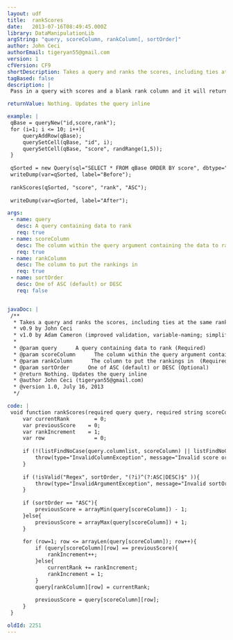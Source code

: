 ```yaml
---
layout: udf
title:  rankScores
date:   2013-07-16T08:49:45.000Z
library: DataManipulationLib
argString: "query, scoreColumn, rankColumn[, sortOrder]"
author: John Ceci
authorEmail: tigeryan55@gmail.com
version: 1
cfVersion: CF9
shortDescription: Takes a query and ranks the scores, including ties at the same rank.
tagBased: false
description: |
 Pass in a query with scores and a blank rank column and it will return the query with the rank column populated.  When ties are encountered it will assign them the same number and when a non-tie is found it will be incremented based on the number of ties.

returnValue: Nothing. Updates the query inline

example: |
 qBase = queryNew("id,score,rank");
 for (i=1; i <= 10; i++){
     queryAddRow(qBase);
     querySetCell(qBase, "id", i);
     querySetCell(qBase, "score", randRange(1,5));
 }
 
 qSorted = new Query(sql="SELECT * FROM qBase ORDER BY score", dbtype="query", qBase=qBase).execute().getResult();
 writeDump(var=qSorted, label="Before");
 
 rankScores(qSorted, "score", "rank", "ASC");
 
 writeDump(var=qSorted, label="After");

args:
 - name: query
   desc: A query containing data to rank
   req: true
 - name: scoreColumn
   desc: The column within the query argument containing the data to rank. Must be ordered according to sortOrder argument
   req: true
 - name: rankColumn
   desc: The column to put the rankings in 
   req: true
 - name: sortOrder
   desc: One of ASC (default) or DESC
   req: false


javaDoc: |
 /**
  * Takes a query and ranks the scores, including ties at the same rank.
  * v0.9 by John Ceci
  * v1.0 by Adam Cameron (improved validation, variable-naming; simplified logic)
  * 
  * @param query      A query containing data to rank (Required)
  * @param scoreColumn      The column within the query argument containing the data to rank. Must be ordered according to sortOrder argument (Required)
  * @param rankColumn      The column to put the rankings in  (Required)
  * @param sortOrder      One of ASC (default) or DESC (Optional)
  * @return Nothing. Updates the query inline 
  * @author John Ceci (tigeryan55@gmail.com) 
  * @version 1.0, July 16, 2013 
  */

code: |
 void function rankScores(required query query, required string scoreColumn, required string rankColumn, sortOrder="ASC"){
     var currentRank        = 0;
     var previousScore    = 0;
     var rankIncrement    = 1;
     var row                = 0;
 
     if (!(listFindNoCase(query.columnlist, scoreColumn) || listFindNoCase(query.columnlist, rankColumn))) {
         throw(type="InvalidColumnException", message="Invalid score or rank column", detail="One or both of #scoreColumn# or #rankColumn# not found in #query.columnlist#");
     }
 
     if (!isValid("Regex", sortOrder, "(?i)^(?:ASC|DESC)$" )){
         throw(type="InvalidArgumentException", message="Invalid sortOrder", detail="The sortOrder argument - current value #sortOrder# - must be one of ASC or DESC");
     }
 
     if (sortOrder == "ASC"){
         previousScore = arrayMin(query[scoreColumn]) - 1;
     }else{
         previousScore = arrayMax(query[scoreColumn]) + 1;
     }
 
     for (row=1; row <= arrayLen(query[scoreColumn]); row++){
         if (query[scoreColumn][row] == previousScore){
             rankIncrement++;
         }else{
             currentRank += rankIncrement;
             rankIncrement = 1;
         }
         query[rankColumn][row] = currentRank;
 
         previousScore = query[scoreColumn][row];
     }
 }

oldId: 2251
---
```


